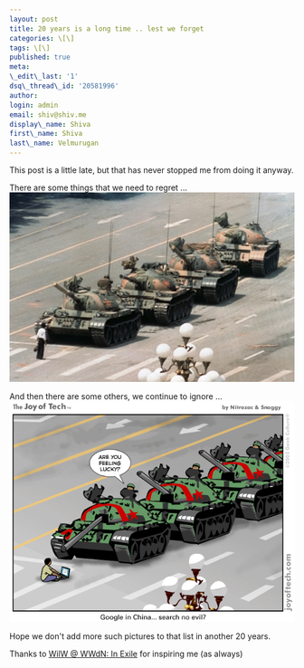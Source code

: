 ```yaml
---
layout: post
title: 20 years is a long time .. lest we forget
categories: \[\]
tags: \[\]
published: true
meta:
\_edit\_last: '1'
dsq\_thread\_id: '20581996'
author:
login: admin
email: shiv@shiv.me
display\_name: Shiva
first\_name: Shiva
last\_name: Velmurugan
---
```


This post is a little late, but that has never stopped me from doing it anyway. 

There are some things that we need to regret ...  
![Tiananmen tank man](/images/6a00d8341c59aa53ef011570bfc961970b.jpg)

And then there are some others, we continue to ignore ...  
![tiananmen_tank_man_google_china](/images/tiananmen_tank_man_google_china.gif)

Hope we don't add more such pictures to that list in another 20 years.

Thanks to [WilW @ WWdN: In Exile][0] for inspiring me (as always)


[0]: http://wilwheaton.typepad.com/wwdnbackup/2009/06/twenty-years-ago.html
